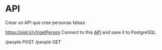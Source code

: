 # API

Crear un API que cree personas falsas.


https://pipl.ir/v1/getPerson
Connect to this [API](https://thispersondoesnotexist.com/) and save it to PostgreSQL.

/people POST
/people GET
